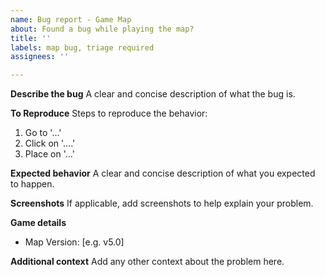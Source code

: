 ```yaml
---
name: Bug report - Game Map
about: Found a bug while playing the map?
title: ''
labels: map bug, triage required
assignees: ''

---
```


**Describe the bug**
A clear and concise description of what the bug is.

**To Reproduce**
Steps to reproduce the behavior:
1. Go to '...'
2. Click on '....'
3. Place on '...'

**Expected behavior**
A clear and concise description of what you expected to happen.

**Screenshots**
If applicable, add screenshots to help explain your problem.

**Game details**
 - Map Version: [e.g. v5.0]

**Additional context**
Add any other context about the problem here.
